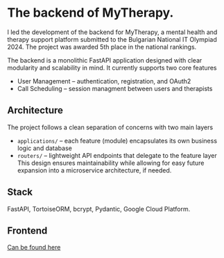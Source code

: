 # The backend of MyTherapy.
I led the development of the backend for MyTherapy, a mental health and therapy support platform 
submitted to the Bulgarian National IT Olympiad 2024. The project was awarded 5th place in the national rankings.

The backend is a monolithic FastAPI application designed with clear modularity and scalability in mind. It currently supports two core features
- User Management – authentication, registration, and OAuth2
- Call Scheduling – session managment between users and therapists

## Architecture
The project follows a clean separation of concerns with two main layers
- `applications/` – each feature (module) encapsulates its own business logic and database
- `routers/` – lightweight API endpoints that delegate to the feature layer
This design ensures maintainability while allowing for easy future expansion into a microservice architecture, if needed.

## Stack
FastAPI, TortoiseORM, bcrypt, Pydantic, Google Cloud Platform.

## Frontend
[Can be found here](https://github.com/ForceFinity/my-therapy/)
